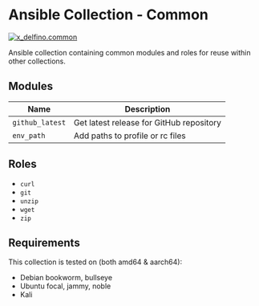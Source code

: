 # Ansible Collection - Common

[![x\_delfino.common](https://img.shields.io/ansible/collection/v/x_delfino/common)](https://galaxy.ansible.com/x_delfino/common)

Ansible collection containing common modules and roles for reuse within other collections.

## Modules

| Name | Description |
| ---- | ----------- |
| `github_latest` | Get latest release for GitHub repository |
| `env_path` | Add paths to profile or rc files |

## Roles

- `curl`
- `git`
- `unzip`
- `wget`
- `zip`

## Requirements

This collection is tested on (both amd64 & aarch64):

- Debian bookworm, bullseye
- Ubuntu focal, jammy, noble
- Kali
